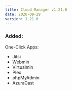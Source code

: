 ```yaml
---
title: Cloud Manager v1.21.0
date: 2020-09-29
version: 1.21.0
---
```


### Added:

One-Click Apps:

- Jitsi
- Webmin
- Virtualmin
- Plex
- phpMyAdmin
- AzuraCast
